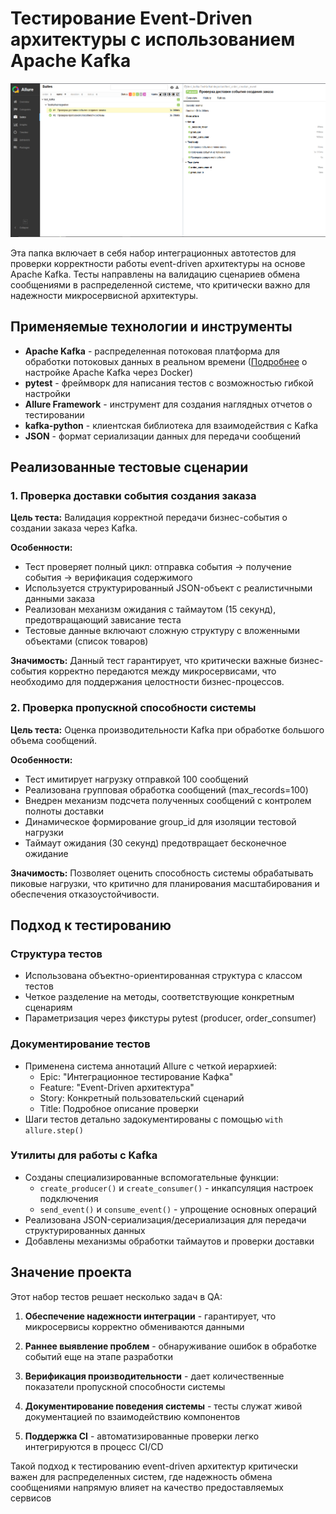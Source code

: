 
# Тестирование Event-Driven архитектуры с использованием Apache Kafka

![kafka_allure_result.png](https://github.com/Ewerall/QA-Portfolio/blob/main/Auto-testing/Kafka-Tests/kafka_allure_result.png "kafka_allure_result.png")

Эта папка включает в себя набор интеграционных автотестов для проверки корректности работы event-driven архитектуры на основе Apache Kafka. Тесты направлены на валидацию сценариев обмена сообщениями в распределенной системе, что критически важно для надежности микросервисной архитектуры.

## Применяемые технологии и инструменты

-   **Apache Kafka** - распределенная потоковая платформа для обработки потоковых данных в реальном времени ([Подробнее](https://github.com/Ewerall/QA-Portfolio/tree/main/Infrastructure/Kafka-Docker "Kafka-Docker") о настройке Apache Kafka через Docker)
-   **pytest** - фреймворк для написания тестов с возможностью гибкой настройки
-   **Allure Framework** - инструмент для создания наглядных отчетов о тестировании
-   **kafka-python** - клиентская библиотека для взаимодействия с Kafka
-   **JSON** - формат сериализации данных для передачи сообщений

## Реализованные тестовые сценарии

### 1. Проверка доставки события создания заказа

**Цель теста:** Валидация корректной передачи бизнес-события о создании заказа через Kafka.

**Особенности:**

-   Тест проверяет полный цикл: отправка события → получение события → верификация содержимого
-   Используется структурированный JSON-объект с реалистичными данными заказа
-   Реализован механизм ожидания с таймаутом (15 секунд), предотвращающий зависание теста
-   Тестовые данные включают сложную структуру с вложенными объектами (список товаров)

**Значимость:** Данный тест гарантирует, что критически важные бизнес-события корректно передаются между микросервисами, что необходимо для поддержания целостности бизнес-процессов.

### 2. Проверка пропускной способности системы

**Цель теста:** Оценка производительности Kafka при обработке большого объема сообщений.

**Особенности:**

-   Тест имитирует нагрузку отправкой 100 сообщений
-   Реализована групповая обработка сообщений (max_records=100)
-   Внедрен механизм подсчета полученных сообщений с контролем полноты доставки
-   Динамическое формирование group_id для изоляции тестовой нагрузки
-   Таймаут ожидания (30 секунд) предотвращает бесконечное ожидание

**Значимость:** Позволяет оценить способность системы обрабатывать пиковые нагрузки, что критично для планирования масштабирования и обеспечения отказоустойчивости.

## Подход к тестированию

### Структура тестов

-   Использована объектно-ориентированная структура с классом тестов
-   Четкое разделение на методы, соответствующие конкретным сценариям
-   Параметризация через фикстуры pytest (producer, order_consumer)

### Документирование тестов

-   Применена система аннотаций Allure с четкой иерархией:
    -   Epic: "Интеграционное тестирование Кафка"
    -   Feature: "Event-Driven архитектура"
    -   Story: Конкретный пользовательский сценарий
    -   Title: Подробное описание проверки
-   Шаги тестов детально задокументированы с помощью `with allure.step()`

### Утилиты для работы с Kafka

-   Созданы специализированные вспомогательные функции:
    -   `create_producer()` и `create_consumer()` - инкапсуляция настроек подключения
    -   `send_event()` и `consume_event()` - упрощение основных операций
-   Реализована JSON-сериализация/десериализация для передачи структурированных данных
-   Добавлены механизмы обработки таймаутов и проверки доставки

## Значение проекта

Этот набор тестов решает несколько задач в QA:

1.  **Обеспечение надежности интеграции** - гарантирует, что микросервисы корректно обмениваются данными
    
2.  **Раннее выявление проблем** - обнаруживание ошибок в обработке событий еще на этапе разработки
    
3.  **Верификация производительности** - дает количественные показатели пропускной способности системы
    
4.  **Документирование поведения системы** - тесты служат живой документацией по взаимодействию компонентов
    
5.  **Поддержка CI** - автоматизированные проверки легко интегрируются в процесс CI/CD
    

Такой подход к тестированию event-driven архитектур критически важен для распределенных систем, где надежность обмена сообщениями напрямую влияет на качество предоставляемых сервисов
